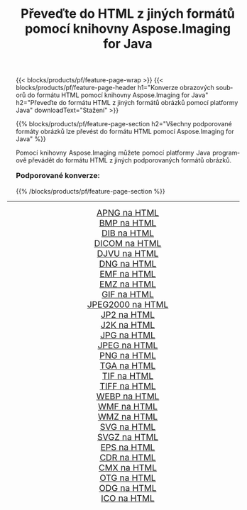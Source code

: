 ﻿---
title: Převeďte do HTML z jiných formátů pomocí knihovny Aspose.Imaging for Java 
weight: 3920
url: /cs/java/conversion/to/html/ 
lang: cs
langdirlevel: 2
locales: zh-hans,ja,it,ru,de,es,fr,nl,id,lt,pl,pt,vi,tr,ko,zh-hant,ar,hi,th,sv,cs,uk,he
description: Pomocí Aspose.Imaging můžete převést do HTML z jiných formátů pomocí Java
---

{{< blocks/products/pf/feature-page-wrap >}}
{{< blocks/products/pf/feature-page-header h1="Konverze obrazových souborů do formátu HTML pomocí knihovny Aspose.Imaging for Java" h2="Převeďte do formátu HTML z jiných formátů obrázků pomocí platformy Java" downloadText="Stažení" >}}


{{% blocks/products/pf/feature-page-section  h2="Všechny podporované formáty obrázků lze převést do formátu HTML pomocí Aspose.Imaging for Java" %}}
<p align=justify>Pomocí knihovny Aspose.Imaging můžete pomocí platformy Java programově převádět do formátu HTML z jiných podporovaných formátů obrázků.</p>
<h3 style="margin-top:16px;">
Podporované konverze:
</h3>
{{% /blocks/products/pf/feature-page-section %}}
<div class="container-fluid productfamilypage bg-gray">
    <div class="convertypes bg-gray agp-content section">
        <div class="container">
		<hr style="margin-left:-20px;"/>
		<div class="row other-converters" style="gap: 10px;font-size: 19px;text-align:center;">
		    <div class='col-md-3 other-converter remove-lp remove-rp'><a href="/imaging/cs/java/conversion/apng-to-html/" style="padding:15px;">APNG na HTML</a></div>
<div class='col-md-3 other-converter remove-lp remove-rp'><a href="/imaging/cs/java/conversion/bmp-to-html/" style="padding:15px;">BMP na HTML</a></div>
<div class='col-md-3 other-converter remove-lp remove-rp'><a href="/imaging/cs/java/conversion/dib-to-html/" style="padding:15px;">DIB na HTML</a></div>
<div class='col-md-3 other-converter remove-lp remove-rp'><a href="/imaging/cs/java/conversion/dicom-to-html/" style="padding:15px;">DICOM na HTML</a></div>
<div class='col-md-3 other-converter remove-lp remove-rp'><a href="/imaging/cs/java/conversion/djvu-to-html/" style="padding:15px;">DJVU na HTML</a></div>
<div class='col-md-3 other-converter remove-lp remove-rp'><a href="/imaging/cs/java/conversion/dng-to-html/" style="padding:15px;">DNG na HTML</a></div>
<div class='col-md-3 other-converter remove-lp remove-rp'><a href="/imaging/cs/java/conversion/emf-to-html/" style="padding:15px;">EMF na HTML</a></div>
<div class='col-md-3 other-converter remove-lp remove-rp'><a href="/imaging/cs/java/conversion/emz-to-html/" style="padding:15px;">EMZ na HTML</a></div>
<div class='col-md-3 other-converter remove-lp remove-rp'><a href="/imaging/cs/java/conversion/gif-to-html/" style="padding:15px;">GIF na HTML</a></div>
<div class='col-md-3 other-converter remove-lp remove-rp'><a href="/imaging/cs/java/conversion/jpeg2000-to-html/" style="padding:15px;">JPEG2000 na HTML</a></div>
<div class='col-md-3 other-converter remove-lp remove-rp'><a href="/imaging/cs/java/conversion/jp2-to-html/" style="padding:15px;">JP2 na HTML</a></div>
<div class='col-md-3 other-converter remove-lp remove-rp'><a href="/imaging/cs/java/conversion/j2k-to-html/" style="padding:15px;">J2K na HTML</a></div>
<div class='col-md-3 other-converter remove-lp remove-rp'><a href="/imaging/cs/java/conversion/jpg-to-html/" style="padding:15px;">JPG na HTML</a></div>
<div class='col-md-3 other-converter remove-lp remove-rp'><a href="/imaging/cs/java/conversion/jpeg-to-html/" style="padding:15px;">JPEG na HTML</a></div>
<div class='col-md-3 other-converter remove-lp remove-rp'><a href="/imaging/cs/java/conversion/png-to-html/" style="padding:15px;">PNG na HTML</a></div>
<div class='col-md-3 other-converter remove-lp remove-rp'><a href="/imaging/cs/java/conversion/tga-to-html/" style="padding:15px;">TGA na HTML</a></div>
<div class='col-md-3 other-converter remove-lp remove-rp'><a href="/imaging/cs/java/conversion/tif-to-html/" style="padding:15px;">TIF na HTML</a></div>
<div class='col-md-3 other-converter remove-lp remove-rp'><a href="/imaging/cs/java/conversion/tiff-to-html/" style="padding:15px;">TIFF na HTML</a></div>
<div class='col-md-3 other-converter remove-lp remove-rp'><a href="/imaging/cs/java/conversion/webp-to-html/" style="padding:15px;">WEBP na HTML</a></div>
<div class='col-md-3 other-converter remove-lp remove-rp'><a href="/imaging/cs/java/conversion/wmf-to-html/" style="padding:15px;">WMF na HTML</a></div>
<div class='col-md-3 other-converter remove-lp remove-rp'><a href="/imaging/cs/java/conversion/wmz-to-html/" style="padding:15px;">WMZ na HTML</a></div>
<div class='col-md-3 other-converter remove-lp remove-rp'><a href="/imaging/cs/java/conversion/svg-to-html/" style="padding:15px;">SVG na HTML</a></div>
<div class='col-md-3 other-converter remove-lp remove-rp'><a href="/imaging/cs/java/conversion/svgz-to-html/" style="padding:15px;">SVGZ na HTML</a></div>
<div class='col-md-3 other-converter remove-lp remove-rp'><a href="/imaging/cs/java/conversion/eps-to-html/" style="padding:15px;">EPS na HTML</a></div>
<div class='col-md-3 other-converter remove-lp remove-rp'><a href="/imaging/cs/java/conversion/cdr-to-html/" style="padding:15px;">CDR na HTML</a></div>
<div class='col-md-3 other-converter remove-lp remove-rp'><a href="/imaging/cs/java/conversion/cmx-to-html/" style="padding:15px;">CMX na HTML</a></div>
<div class='col-md-3 other-converter remove-lp remove-rp'><a href="/imaging/cs/java/conversion/otg-to-html/" style="padding:15px;">OTG na HTML</a></div>
<div class='col-md-3 other-converter remove-lp remove-rp'><a href="/imaging/cs/java/conversion/odg-to-html/" style="padding:15px;">ODG na HTML</a></div>
<div class='col-md-3 other-converter remove-lp remove-rp'><a href="/imaging/cs/java/conversion/ico-to-html/" style="padding:15px;">ICO na HTML</a></div>
                </div>
        </div>
    </div>
</div>
<br/>

